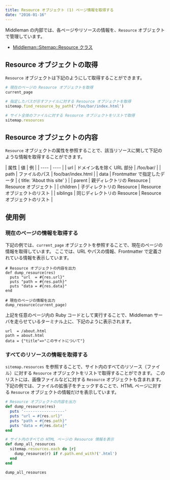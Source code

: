 ```yaml
---
title: Resource オブジェクト (1) ページ情報を取得する
date: "2016-01-16"
---
```


Middleman の内部では、各ページやリソースの情報を、`Resource` オブジェクトで管理しています。

- [Middleman::Sitemap::Resource クラス](http://www.rubydoc.info/gems/middleman-core/Middleman/Sitemap/Resource)


Resource オブジェクトの取得
----

`Resource` オブジェクトは下記のようにして取得することができます。

```ruby
# 現在のページの Resource オブジェクトを取得
current_page

# 指定したパスが示すファイルに対する Resource オブジェクトを取得
sitemap.find_resource_by_path('/foo/bar/index.html')

# サイト全体のファイルに対する Resource オブジェクトをリストで取得
sitemap.resources
```


Resource オブジェクトの内容
----

`Resource` オブジェクトの属性を参照することで、該当リソースに関して下記のような情報を取得することができます。

| 属性 | 値 | 例 |
| ---- | ---- |
| url | ドメイン名を除く URL 部分 | /foo/bar/ |
| path | ファイルのパス | foo/bar/index.html |
| data | Frontmatter で指定したデータ | { title: 'About this site' } |
| parent | 親ディレクトリの Resource | Resource オブジェクト |
| children | 子ディレクトリの Resource | Resource オブジェクトのリスト |
| siblings | 同じディレクトリの Resource | Resource オブジェクトのリスト |


使用例
----

### 現在のページの情報を取得する

下記の例では、`current_page` オブジェクトを参照することで、現在のページの情報を取得しています。
ここでは、URL やパスの情報、Frontmatter で定義されている情報を表示しています。

```
# Resource オブジェクトの内容を出力
def dump_resource(res)
  puts "url  = #{res.url}"
  puts "path = #{res.path}"
  puts "data = #{res.data}"
end

# 現在のページの情報を出力
dump_resource(current_page)
```

上記を任意のページ内の Ruby コードとして実行することで、Middleman サーバを走らせているターミナル上に、下記のように表示されます。

```
url  = /about.html
path = about.html
data = {"title"=>"このサイトについて"}
```


### すべてのリソースの情報を取得する

`sitemap.resources` を参照することで、サイト内のすべてのリソース（ファイル）に対する `Resource` オブジェクトをリストで取得することができます。
このリストには、画像ファイルなどに対する `Resource` オブジェクトも含まれます。
下記の例では、ファイルの拡張子をチェックすることで、HTML ページに対する `Resource` オブジェクトの情報だけを表示しています。

```ruby
# Resource オブジェクトの内容を出力
def dump_resource(res)
  puts '------------------'
  puts "url = #{res.url}"
  puts "path = #{res.path}"
  puts "data = #{res.data}"
end

# サイト内のすべての HTML ページの Resource 情報を表示
def dump_all_resources
  sitemap.resources.each do |r|
    dump_resource(r) if r.path.end_with?('.html')
  end
end

dump_all_resources
```

